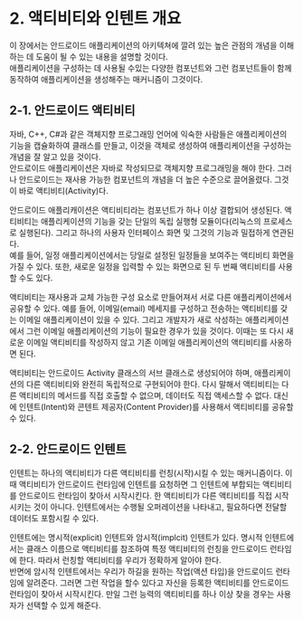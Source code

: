 # 2. 액티비티와 인텐트 개요

이 장에서는 안드로이드 애플리케이션의 아키텍쳐에 깔려 있는 높은 관점의 개념을 이해하는 데 도움이 될 수 있는 내용을 설명할 것이다.  
애플리케이션을 구성하는 데 사용될 수있는 다양한 컴포넌트와 그런 컴포넌트들이 함께 동작하여 애플리케이션을 생성해주는 매커니즘이 그것이다.

## 2-1. 안드로이드 액티비티

자바, C++, C#과 같은 객체지향 프로그래밍 언어에 익숙한 사람들은 애플리케이션의 기능을 캡슐화하여 클래스를 만들고, 이것을 객체로 생성하여 애플리케이션을 구성하는 개념을 잘 알고 있을 것이다.  
안드로이드 애플리케이션은 자바로 작성되므로 객체지향 프로그래밍을 해야 한다. 그러나 안드로이드는 재사용 가능한 컴포넌트의 개념을 더 높은 수준으로 끌어올렸다. 그것이 바로 액티비티(Activity)다.

안드로이드 애플리캐이션은 액티비티라는 컴포넌트가 하나 이상 결합되어 생성된다. 액티비티는 애플리케이션의 기능을 갖는 단일의 독립 실행형 모듈이다(리눅스의 프로세스로 실행된다). 그리고 하나의 사용자 인터페이스 화면 및 그것의 기능과 밀접하게 연관된다.  
예를 들어, 일정 애플리케이션에서는 당일로 설정된 일정들을 보여주는 액티비티 화면을 가질 수 있다. 또한, 새로운 일정을 입력할 수 있는 화면으로 된 두 번째 액티비티를 사용할 수도 있다.

액티비티는 재사용과 교체 가능한 구성 요소로 만들어져서 서로 다른 애플리케이션에서 공유할 수 있다. 예를 들어, 이메일(email) 메세지를 구성하고 전송하는 액티비티를 갖는 이메일 애플리케이션이 있을 수 있다. 그리고 개발자가 새로 삭성하는 애플리케이션에서 그런 이메일 애플리케이션의 기능이 필요한 경우가 있을 것이다. 이때는 또 다시 새로운 이메일 액티비티를 작성하지 않고 기존 이메일 애플리케이션의 액티비티를 사옹하면 된다.

액티비티는 안드로이드 Activity 클래스의 서브 클래스로 생성되어야 하며, 애플리케이션의 다른 액티비티와 완전히 독립적으로 구현되어야 한다. 다시 말해서 액티비티는 다른 액티비티의 메서드를 직접 호출할 수 없으며, 데이터도 직접 액세스할 수 없다. 대신에 인텐트(Intent)와 콘텐트 제공자(Content Provider)를 사용해서 액티비티를 공유할 수 있다.

## 2-2. 안드로이드 인텐트

인텐트는 하나의 액티비티가 다른 액티비티를 런칭(시작)시킬 수 있는 매커니즘이다. 이때 액티비티가 안드로이드 런타임에 인텐트를 요청하면 그 인텐트에 부합되는 액티비티를 안드로이드 런타임이 찾아서 시작시킨다. 한 액티비티가 다른 액티비티를 직접 시작시키는 것이 아니다. 인텐트에서는 수행될 오퍼레이션을 나타내고, 필요하다면 전달할 데이터도 포함시킬 수 있다.

인텐트에는 명시적(explicit) 인텐트와 암시적(implcit) 인텐트가 있다. 명시적 인텐트에서는 클래스 이름으로 액티비티를 참조하여 특정 액티비티의 런칭을 안드로이드 런타임에 한다. 따라서 런칭할 액티비티를 우리가 정확하게 알아야 한다.  
반면에 암시적 인텐트에서는 우리가 하길을 원하는 작업(액션 타입)을 안드로이드 런타임에 알려준다. 그러면 그런 작업을 할수 있다고 자신을 등록한 액티비티를 안드로이드 런타임이 찾아서 시작시킨다. 만일 그런 능력의 액티비티를 하나 이상 찾을 경우는 사용자가 선택할 수 있게 해준다.